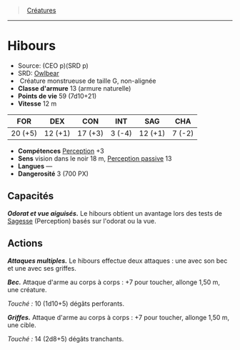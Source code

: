 ﻿---
!Monster
Family: MonsterHD
Type: Créature monstrueuse
Size: G
Alignment: non-alignée
ArmorClass: 13 (armure naturelle)
HitPoints: 59 (7d10+21)
Speed: 12 m
Strength: 20 (+5)
Dexterity: 12 (+1)
Constitution: 17 (+3)
Intelligence: ' 3 (-4)'
Wisdom: 12 (+1)
Charisma: ' 7 (-2)'
Skills: '[Perception](hd_abilities_wisdom_perception.md) +3'
Senses: vision dans le noir 18 m, [Perception passive](hd_abilities_dexterity_perception_passive.md) 13
Languages: —
Challenge: 3 (700 PX)
Id: monsters_hd.md#hibours
ParentLink: monsters_hd.md#créatures
Name: Hibours
ParentName: Créatures
NameLevel: 1
AltName: '[Owlbear](srd_monsters_owlbear.md)'
Source: (CEO p)(SRD p)
Attributes: {}
---
> [Créatures](hd_monsters.md)

---

# Hibours

- Source: (CEO p)(SRD p)
- SRD: [Owlbear](srd_monsters_owlbear.md)
-  Créature monstrueuse de taille G, non-alignée
- **Classe d'armure** 13 (armure naturelle)
- **Points de vie** 59 (7d10+21)
- **Vitesse** 12 m

|FOR|DEX|CON|INT|SAG|CHA|
|---|---|---|---|---|---|
|20 (+5)|12 (+1)|17 (+3)| 3 (-4)|12 (+1)| 7 (-2)|

- **Compétences** [Perception](hd_abilities_wisdom_perception.md) +3
- **Sens** vision dans le noir 18 m, [Perception passive](hd_abilities_dexterity_perception_passive.md) 13
- **Langues** —
- **Dangerosité** 3 (700 PX)

## Capacités

**_Odorat et vue aiguisés._** Le hibours obtient un avantage lors des tests de [Sagesse](hd_abilities_wisdom.md) (Perception) basés sur l'odorat ou la vue.

## Actions

**_Attaques multiples._** Le hibours effectue deux attaques : une avec son bec et une avec ses griffes.

**_Bec._** Attaque d'arme au corps à corps : +7 pour toucher, allonge 1,50 m, une créature.

_Touché :_ 10 (1d10+5) dégâts perforants.

**_Griffes._** Attaque d'arme au corps à corps : +7 pour toucher, allonge 1,50 m, une cible.

_Touché :_ 14 (2d8+5) dégâts tranchants.

